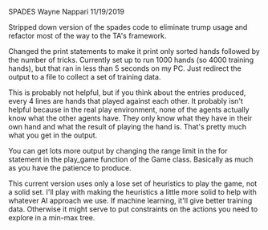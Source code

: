 SPADES
Wayne Nappari
11/19/2019

Stripped down version of the spades code to eliminate trump usage and refactor most
of the way to the TA's framework.

Changed the print statements to make it print only sorted hands followed by the
number of tricks. Currently set up to run 1000 hands (so 4000 training hands), but
that ran in less than 5 seconds on my PC. Just redirect the output to a file to collect
a set of training data.

This is probably not helpful, but if you think about the entries produced, every 4
lines are hands that played against each other. It probably isn't helpful because in the
real play environment, none of the agents actually know what the other agents have. They
only know what they have in their own hand and what the result of playing the hand is.
That's pretty much what you get in the output.

You can get lots more output by changing the range limit in the for statement in the
play_game function of the Game class. Basically as much as you have the patience to produce.

This current version uses only a lose set of heuristics to play the game, not a solid
set. I'll play with making the heuristics a little more solid to help with whatever AI
approach we use. If machine learning, it'll give better training data. Otherwise it might
serve to put constraints on the actions you need to explore in a min-max tree.
